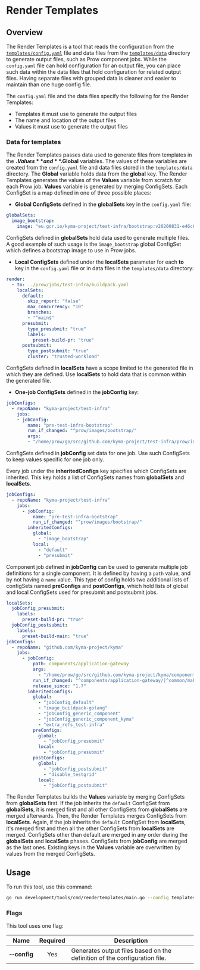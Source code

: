 # Render Templates

## Overview

The Render Templates is a tool that reads the configuration from the [`templates/config.yaml`](../../../../templates/config.yaml) file and data files from the [`templates/data`](../../../../templates/data) directory to generate output files, such as Prow component jobs. While the `config.yaml` file can hold configuration for an output file, you can place such data within the data files that hold configuration for related output files. Having separate files with grouped data is cleaner and easier to maintain than one huge config file.

The `config.yaml` file and the data files specify the following for the Render Templates:
- Templates it must use to generate the output files
- The name and location of the output files
- Values it must use to generate the output files

### Data for templates

The Render Templates passes data used to generate files from templates in the **$.Values** and **$.Global** variables. The values of these variables are created from the `config.yaml` file and data files stored in the `templates/data` directory. The **Global** variable holds data from the **global** key. The Render Templates generates the values of the **Values** variable from scratch for each Prow job. **Values** variable is generated by merging ConfigSets. Each ConfigSet is a map defined in one of three possible places:

- **Global ConfigSets** defined in the **globalSets** key in the `config.yaml` file:

```yaml
globalSets:
  image_bootstrap:
    image: "eu.gcr.io/kyma-project/test-infra/bootstrap:v20200831-e46c648b"
```

   ConfigSets defined in **globalSets** hold data used to generate multiple files. A good example of such usage is the `image_bootstrap` global ConfigSet which defines a bootstrap image to use in Prow jobs.


- **Local ConfigSets** defined under the **localSets** parameter for each **to** key in the `config.yaml` file or in data files in the `templates/data` directory:

```yaml
render:
  - to: ../prow/jobs/test-infra/buildpack.yaml
    localSets:
      default:
        skip_report: "false"
        max_concurrency: "10"
        branches:
        - "^main$"
      presubmit:
        type_presubmit: "true"
        labels:
          preset-build-pr: "true"
      postsubmit:
        type_postsubmit: "true"
        cluster: "trusted-workload"
```

   ConfigSets defined in **localSets** have a scope limited to the generated file in which they are defined. Use **localSets** to hold data that is common within the generated file.

- **One-job ConfigSets** defined in the **jobConfig** key:

```yaml
jobConfigs:
  - repoName: "kyma-project/test-infra"
    jobs:
    - jobConfig:
        name: "pre-test-infra-bootstrap"
        run_if_changed: "^prow/images/bootstrap/"
        args:
        - "/home/prow/go/src/github.com/kyma-project/test-infra/prow/images/bootstrap"
```

ConfigSets defined in **jobConfig** set data for one job. Use such ConfigSets to keep values specific for one job only.

Every job under the **inheritedConfigs** key specifies which ConfigSets are inherited. This key holds a list of ConfigSets names from **globalSets** and **localSets**.

```yaml
jobConfigs:
  - repoName: "kyma-project/test-infra"
    jobs:
      - jobConfig:
          name: "pre-test-infra-bootstrap"
          run_if_changed: "^prow/images/bootstrap/"
        inheritedConfigs:
          global:
            - "image_bootstrap"
          local:
            - "default"
            - "presubmit"
```

Component job defined in **jobConfig** can be used to generate multiple job definitions for a single component. It is defined by having a `path` value, and by not having a `name` value. This type of config holds two additional lists of configSets named **preConfigs** and **postConfigs**, which hold lists of global and local ConfigSets used for presubmit and postsubmit jobs.

```yaml
localSets:
  jobConfig_presubmit:
    labels:
      preset-build-pr: "true"
  jobConfig_postsubmit:
    labels:
      preset-build-main: "true"
jobConfigs:
  - repoName: "github.com/kyma-project/kyma"
    jobs:
      - jobConfig:
          path: components/application-gateway
          args:
            - "/home/prow/go/src/github.com/kyma-project/kyma/components/application-gateway"
          run_if_changed: "^components/application-gateway/|^common/makefiles/"
          release_since: "1.7"
        inheritedConfigs:
          global:
            - "jobConfig_default"
            - "image_buildpack-golang"
            - "jobConfig_generic_component"
            - "jobConfig_generic_component_kyma"
            - "extra_refs_test-infra"
          preConfigs:
            global:
              - "jobConfig_presubmit"
            local:
              - "jobConfig_presubmit"
          postConfigs:
            global:
              - "jobConfig_postsubmit"
              - "disable_testgrid"
            local:
              - "jobConfig_postsubmit"
```

The Render Templates builds the **Values** variable by merging ConfigSets from **globalSets** first. If the job inherits the `default` ConfigSet from **globalSets**, it is merged first and all other ConfigSets from **globalSets** are merged afterwards. Then, the Render Templates merges ConfigSets from **localSets**. Again, if the job inherits the `default` ConfigSet from **localSets**, it's merged first and then all the other ConfigSets from **localSets** are merged. ConfigSets other than default are merged in any order during the **globalSets** and **localSets** phases. ConfigSets from **jobConfig** are merged as the last ones. Existing keys in the **Values** variable are overwritten by values from the merged ConfigSets.


## Usage

To run this tool, use this command:

```bash
go run development/tools/cmd/rendertemplates/main.go --config templates/config.yaml
```

### Flags

This tool uses one flag:

| Name | Required | Description                                                                                          |
| ------------------------ | :------: | --------------------------------------------------------------------------------------------------- |
| **&#x2011;&#x2011;config**  |   Yes    | Generates output files based on the definition of the configuration file. |        
